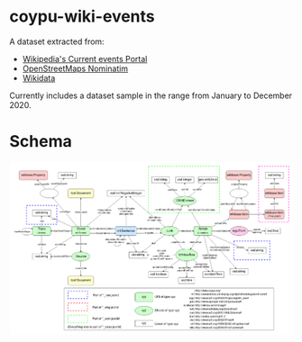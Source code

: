 # coypu-wiki-events
A dataset extracted from:
- [Wikipedia's Current events Portal](https://en.wikipedia.org/wiki/Portal:Current_events)
- [OpenStreetMaps Nominatim](https://nominatim.openstreetmap.org)
- [Wikidata](https://www.wikidata.org)

Currently includes a dataset sample in the range from January to December 2020.
# Schema
![Datset graph schema](Schema.drawio.png)
